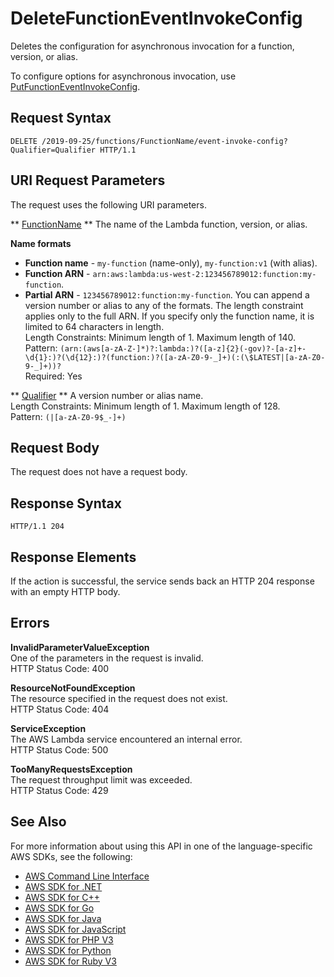 # DeleteFunctionEventInvokeConfig<a name="API_DeleteFunctionEventInvokeConfig"></a>

Deletes the configuration for asynchronous invocation for a function, version, or alias\.

To configure options for asynchronous invocation, use [PutFunctionEventInvokeConfig](API_PutFunctionEventInvokeConfig.md)\.

## Request Syntax<a name="API_DeleteFunctionEventInvokeConfig_RequestSyntax"></a>

```
DELETE /2019-09-25/functions/FunctionName/event-invoke-config?Qualifier=Qualifier HTTP/1.1
```

## URI Request Parameters<a name="API_DeleteFunctionEventInvokeConfig_RequestParameters"></a>

The request uses the following URI parameters\.

 ** [FunctionName](#API_DeleteFunctionEventInvokeConfig_RequestSyntax) **   <a name="SSS-DeleteFunctionEventInvokeConfig-request-FunctionName"></a>
The name of the Lambda function, version, or alias\.  

**Name formats**
+  **Function name** \- `my-function` \(name\-only\), `my-function:v1` \(with alias\)\.
+  **Function ARN** \- `arn:aws:lambda:us-west-2:123456789012:function:my-function`\.
+  **Partial ARN** \- `123456789012:function:my-function`\.
You can append a version number or alias to any of the formats\. The length constraint applies only to the full ARN\. If you specify only the function name, it is limited to 64 characters in length\.  
Length Constraints: Minimum length of 1\. Maximum length of 140\.  
Pattern: `(arn:(aws[a-zA-Z-]*)?:lambda:)?([a-z]{2}(-gov)?-[a-z]+-\d{1}:)?(\d{12}:)?(function:)?([a-zA-Z0-9-_]+)(:(\$LATEST|[a-zA-Z0-9-_]+))?`   
Required: Yes

 ** [Qualifier](#API_DeleteFunctionEventInvokeConfig_RequestSyntax) **   <a name="SSS-DeleteFunctionEventInvokeConfig-request-Qualifier"></a>
A version number or alias name\.  
Length Constraints: Minimum length of 1\. Maximum length of 128\.  
Pattern: `(|[a-zA-Z0-9$_-]+)` 

## Request Body<a name="API_DeleteFunctionEventInvokeConfig_RequestBody"></a>

The request does not have a request body\.

## Response Syntax<a name="API_DeleteFunctionEventInvokeConfig_ResponseSyntax"></a>

```
HTTP/1.1 204
```

## Response Elements<a name="API_DeleteFunctionEventInvokeConfig_ResponseElements"></a>

If the action is successful, the service sends back an HTTP 204 response with an empty HTTP body\.

## Errors<a name="API_DeleteFunctionEventInvokeConfig_Errors"></a>

 **InvalidParameterValueException**   
One of the parameters in the request is invalid\.  
HTTP Status Code: 400

 **ResourceNotFoundException**   
The resource specified in the request does not exist\.  
HTTP Status Code: 404

 **ServiceException**   
The AWS Lambda service encountered an internal error\.  
HTTP Status Code: 500

 **TooManyRequestsException**   
The request throughput limit was exceeded\.  
HTTP Status Code: 429

## See Also<a name="API_DeleteFunctionEventInvokeConfig_SeeAlso"></a>

For more information about using this API in one of the language\-specific AWS SDKs, see the following:
+  [AWS Command Line Interface](https://docs.aws.amazon.com/goto/aws-cli/lambda-2015-03-31/DeleteFunctionEventInvokeConfig) 
+  [AWS SDK for \.NET](https://docs.aws.amazon.com/goto/DotNetSDKV3/lambda-2015-03-31/DeleteFunctionEventInvokeConfig) 
+  [AWS SDK for C\+\+](https://docs.aws.amazon.com/goto/SdkForCpp/lambda-2015-03-31/DeleteFunctionEventInvokeConfig) 
+  [AWS SDK for Go](https://docs.aws.amazon.com/goto/SdkForGoV1/lambda-2015-03-31/DeleteFunctionEventInvokeConfig) 
+  [AWS SDK for Java](https://docs.aws.amazon.com/goto/SdkForJava/lambda-2015-03-31/DeleteFunctionEventInvokeConfig) 
+  [AWS SDK for JavaScript](https://docs.aws.amazon.com/goto/AWSJavaScriptSDK/lambda-2015-03-31/DeleteFunctionEventInvokeConfig) 
+  [AWS SDK for PHP V3](https://docs.aws.amazon.com/goto/SdkForPHPV3/lambda-2015-03-31/DeleteFunctionEventInvokeConfig) 
+  [AWS SDK for Python](https://docs.aws.amazon.com/goto/boto3/lambda-2015-03-31/DeleteFunctionEventInvokeConfig) 
+  [AWS SDK for Ruby V3](https://docs.aws.amazon.com/goto/SdkForRubyV3/lambda-2015-03-31/DeleteFunctionEventInvokeConfig) 